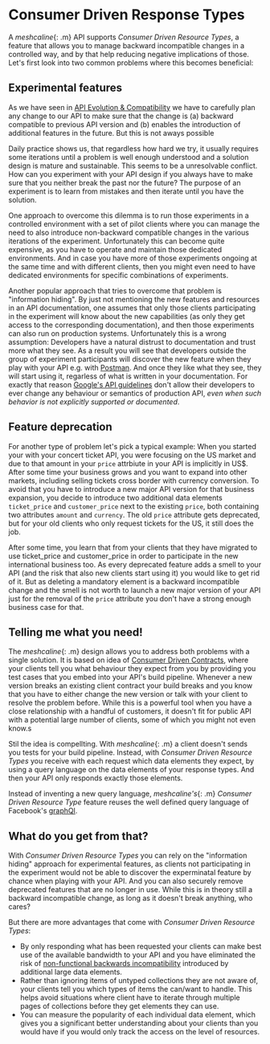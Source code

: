 # Consumer Driven Response Types

A *meshcaline*{: .m} API supports _Consumer Driven Resource Types_, a feature that allows you to manage backward incompatible changes in a controlled way, and by that help reducing negative implications of those. Let's first look into two common problems where this becomes beneficial:

## Experimental features

As we have seen in [API Evolution & Compatibility](evolution) we have to carefully plan any change to our API to make sure that the change is (a) backward compatible to previous API version and (b) enables the introduction of additional features in the future. But this is not aways possible

Daily practice shows us, that regardless how hard we try, it usually requires some iterations until a problem is well enough understood and a solution design is mature and sustainable. This seems to be a unresolvable conflict. How can you experiment with your API design if you always have to make sure that you neither break the past nor the future? The purpose of an experiment is to learn from mistakes and then iterate until you have the solution.

One approach to overcome this dilemma is to run those experiments in a controlled environment with a set of pilot clients where you can manage the need to also introduce non-backward compatible changes in the various iterations of the experiment. Unfortunately this can become quite expensive, as you have to operate and maintain those dedicated environments. And in case you have more of those experiments ongoing at the same time and with different clients, then you might even need to have dedicated environments for specific combinations of experiments.

Another popular approach that tries to overcome that problem is "information hiding". By just not mentioning the new features and resources in an API documentation, one assumes that only those clients participating in the experiment will know about the new capabilities (as only they get access to the corresponding documentation), and then those experiments can also run on production systems. Unfortunately this is a wrong assumption: Developers have a natural distrust to documentation and trust more what they see. As a result you will see that developers outside the group of experiment participants will discover the new feature when they play with your API e.g. with [Postman](https://www.postman.com/product/api-client). And once they like what they see, they will start using it, regarless of what is written in your documentation. For exactly that reason [Google's API guidelines](https://cloud.google.com/apis/design/compatibility#changing_visible_behavior_of_existing_requests) don't allow their developers to ever change any behaviour or semantics of production API, _even when such behavior is not explicitly supported or documented_.

## Feature deprecation

For another type of problem let's pick a typical example: When you started your with your concert ticket API, you were focusing on the US market and due to that amount in your `price` attrbiute in your API is implicitly in US$. After some time your business grows and you want to expand into other markets, including selling tickets cross border with currency conversion. To avoid that you have to introduce a new major API version for that business expansion, you decide to introduce two additional data elements `ticket_price` and `customer_price` next to the existing `price`, both containing two attributes `amount` and `currency`. The old `price` attribute gets deprecated, but for your old clients who only request tickets for the US, it still does the job. 

After some time, you learn that from your clients that they have migrated to use ticket_price and customer_price in order to participate in the new international business too. As every deprecated feature adds a smell to your API (and the risk that also new clients start using it) you would like to get rid of it. But as deleting a mandatory element is a backward incompatible change and the smell is not worth to launch a new major version of your API just for the removal of the `price` attribute you don't have a strong enough business case for that. 

## Telling me what you need!

The *meshcaline*{: .m} design allows you to address both problems with a single solution. It is based on idea of [Consumer Driven Contracts](https://martinfowler.com/articles/consumerDrivenContracts.html), where your clients tell you what behaviour they expect from you by providing you test cases that you embed into your API's build pipeline. Whenever a new version breaks an existing client contract your build breaks and you know that you have to either change the new version or talk with your client to resolve the problem before. While this is a powerful tool when you have a close relationship with a handful of customers, it doesn't fit for public API with a potential large number of clients, some of which you might not even know.s 

Stil the idea is compellting. With *meshcaline*{: .m} a client doesn't sends you tests for your build pipeline. Instead, with _Consumer Driven Resource Types_ you receive with each request which data elements they expect, by using a query language on the data elements of your response types. And then your API only responds exactly those elements.

Instead of inventing a new query language, *meshcaline's*{: .m} _Consumer Driven Resource Type_ feature reuses the well defined query language of Facebook's [graphQl](https://graphql.org/).  

## What do you get from that?

With _Consumer Driven Resource Types_ you can rely on the "information hiding" approach for experimental features, as clients not participating in the experiment would not be able to discover the experminatal feature by chance when playing with your API. And you can also securely remove deprecated features that are no longer in use. While this is in theory still a backward incompatible change, as long as it doesn't break anything, who cares?

But there are more advantages that come with _Consumer Driven Resource Types_:

* By only responding what has been requested your clients can make best use of the available bandwidth to your API and you have eliminated the risk of [non-functional backwards incompatibility](/evolution#non-functional-changes) introduced by additional large data elements. 
* Rather than ignoring items of untyped collections they are not aware of, your clients tell you which types of items the can/want to handle. This helps avoid situations where client have to iterate through multiple pages of collections before they get elements they can use.
* You can measure the popularity of each individual data element, which gives you a significant better understanding about your clients than you would have if you would only track the access on the level of resources.






 

